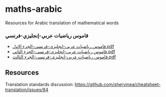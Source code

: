 # maths-arabic
Resources for Arabic translation of mathematical words

### قاموس رياضيات عربي-إنجليزي-فرنسي 
- [قاموس رياضيات عربى-انجليزى-فرنسى-الجزء الاول.pdf](https://forzagreen.github.io/maths-arabic/%D9%82%D8%A7%D9%85%D9%88%D8%B3%20%D8%B1%D9%8A%D8%A7%D8%B6%D9%8A%D8%A7%D8%AA%20%20%D8%B9%D8%B1%D8%A8%D9%89-%D8%A7%D9%86%D8%AC%D9%84%D9%8A%D8%B2%D9%89-%D9%81%D8%B1%D9%86%D8%B3%D9%89-%D8%A7%D9%84%D8%AC%D8%B2%D8%A1%20%D8%A7%D9%84%D8%A7%D9%88%D9%84.pdf)
- [قاموس رياضيات عربى-انجليزى-فرنسى-الجزء الثاني.pdf](https://forzagreen.github.io/maths-arabic/%D9%82%D8%A7%D9%85%D9%88%D8%B3%20%D8%B1%D9%8A%D8%A7%D8%B6%D9%8A%D8%A7%D8%AA%20%20%D8%B9%D8%B1%D8%A8%D9%89-%D8%A7%D9%86%D8%AC%D9%84%D9%8A%D8%B2%D9%89-%D9%81%D8%B1%D9%86%D8%B3%D9%89-%D8%A7%D9%84%D8%AC%D8%B2%D8%A1%20%D8%A7%D9%84%D8%AB%D8%A7%D9%86%D9%89.pdf)
- [قاموس رياضيات عربى-انجليزى-فرنسى-الجزء الثالث.pdf](https://forzagreen.github.io/maths-arabic/%D9%82%D8%A7%D9%85%D9%88%D8%B3%20%D8%B1%D9%8A%D8%A7%D8%B6%D9%8A%D8%A7%D8%AA%20%20%D8%B9%D8%B1%D8%A8%D9%89-%D8%A7%D9%86%D8%AC%D9%84%D9%8A%D8%B2%D9%89-%D9%81%D8%B1%D9%86%D8%B3%D9%89-%D8%A7%D9%84%D8%AC%D8%B2%D8%A1%D8%A7%D9%84%D8%AB%D8%A7%D9%84%D8%AB.pdf)


## Resources
Translation standards discussion:
https://github.com/shervinea/cheatsheet-translation/issues/84
